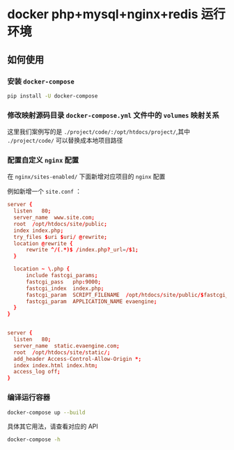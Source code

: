 # docker php+mysql+nginx+redis 运行环境

## 如何使用

### 安装 `docker-compose`

``` bash
pip install -U docker-compose
```

### 修改映射源码目录 `docker-compose.yml` 文件中的 `volumes` 映射关系

这里我们案例写的是 `./project/code/:/opt/htdocs/project/`,其中 `./project/code/` 可以替换成本地项目路径

### 配置自定义 `nginx` 配置

在 `nginx/sites-enabled/` 下面新增对应项目的 `nginx` 配置

例如新增一个 `site.conf` ：

``` conf
server {
  listen   80;
  server_name  www.site.com;
  root  /opt/htdocs/site/public;
  index index.php;
  try_files $uri $uri/ @rewrite;
  location @rewrite {
      rewrite ^/(.*)$ /index.php?_url=/$1;
  }

  location ~ \.php {
      include fastcgi_params;
      fastcgi_pass   php:9000;
      fastcgi_index  index.php;
      fastcgi_param  SCRIPT_FILENAME  /opt/htdocs/site/public/$fastcgi_script_name;
      fastcgi_param  APPLICATION_NAME evaengine;
  }
}


server {
  listen   80;
  server_name  static.evaengine.com;
  root  /opt/htdocs/site/static/;
  add_header Access-Control-Allow-Origin *;
  index index.html index.htm;
  access_log off;
}
```

### 编译运行容器

``` bash
docker-compose up --build
```

具体其它用法，请查看对应的 API

``` bash
docker-compose -h
```
